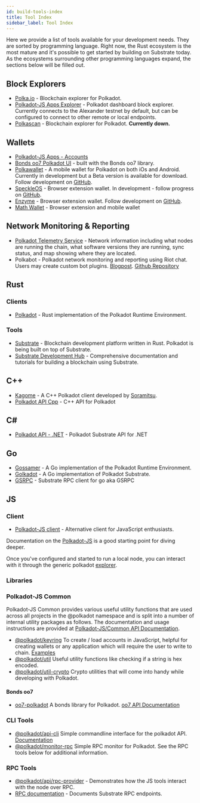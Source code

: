 ```yaml
---
id: build-tools-index
title: Tool Index
sidebar_label: Tool Index
---
```


Here we provide a list of tools available for your development needs. They
are sorted by programming language. Right now, the Rust ecosystem is the most
mature and it's possible to get started by building on Substrate today. As the
ecosystems surrounding other programming languages expand, the sections below
will be filled out.

## Block Explorers

- [Polka.io](https://polka.io) - Blockchain explorer for Polkadot.
- [Polkadot-JS Apps Explorer](https://polkadot.js.org/apps/#/explorer) - Polkadot dashboard block explorer. Currently connects to the Alexander testnet by default, but can be configured to connect to other remote or local endpoints.
- [Polkascan](https://polkascan.io/) - Blockchain explorer for Polkadot. **Currently down.**

## Wallets

- [Polkadot-JS Apps - Accounts](https://polkadot.js.org/apps/#/accounts)
- [Bonds oo7 Polkadot UI](https://github.com/paritytech/substrate-ui) - built with the Bonds oo7 library.
- [Polkawallet](https://polkawallet.io/) - A mobile wallet for Polkadot on both iOs and Android. Currently in development but a Beta version is available for download. Follow development on [GitHub](https://github.com/polkawallet-io/polkawallet-RN).
- [SpeckleOS](https://www.speckleos.io/) - Browser extension wallet. In development - follow progress on [GitHub](https://github.com/SpeckleOS/speckle-browser-extension).
- [Enzyme](https://getenzyme.dev/) - Browser extension wallet. Follow development on [GitHub](https://github.com/blockxlabs/enzyme/).
- [Math Wallet](https://www.mathwallet.org) - Browser extension and mobile wallet

## Network Monitoring & Reporting

- [Polkadot Telemetry Service](https://telemetry.polkadot.io/) - Network information including what nodes are running the chain, what software versions they are running, sync status, and map showing where they are located.
- Polkabot - Polkadot network monitoring and reporting using Riot chat. Users may create custom bot plugins. [Blogpost](https://medium.com/polkadot-network/polkabot-a3dba18c20c8). [Github Repository](https://gitlab.com/Polkabot/polkabot)

## Rust

### Clients

- [Polkadot](https://github.com/paritytech/polkadot) - Rust implementation of the Polkadot Runtime Environment.

### Tools

- [Substrate](https://github.com/paritytech/substrate) - Blockchain development platform written in Rust. Polkadot is being built on top of Substrate.
- [Substrate Development Hub](https://docs.substrate.dev) - Comprehensive documentation and tutorials for building a blockchain using Substrate.

## C++

- [Kagome](https://github.com/soramitsu/kagome) - A C++ Polkadot client developed by [Soramitsu](https://github.com/soramitsu).
- [Polkadot API Cpp](https://github.com/usetech-llc/polkadot_api_cpp) - С++ API for Polkadot

## C#

- [Polkadot API - .NET](https://github.com/usetech-llc/polkadot_api_dotnet) - Polkadot Substrate API for .NET 

## Go

- [Gossamer](https://github.com/ChainSafe/gossamer) - A Go implementation of the Polkadot Runtime Environment.
- [Golkadot](https://github.com/opennetsys/golkadot) - A Go implementation of Polkadot Substrate.
- [GSRPC](https://github.com/centrifuge/go-substrate-rpc-client/) - Substrate RPC client for go aka GSRPC

## JS

### Client

- [Polkadot-JS client](https://github.com/polkadot-js/client) - Alternative client for JavaScript enthusiasts.

Documentation on the [Polkadot-JS](https://polkadot.js.org) is a good starting point for diving deeper.

Once you've configured and started to run a local node, you can interact with it through the generic polkadot [explorer](https://polkadot.js.org/apps/#/explorer).

### Libraries

### Polkadot-JS Common

Polkadot-JS Common provides various useful utility functions that are used across all projects in the @polkadot namespace and is split into a number of internal utility packages as follows. The documentation and usage instructions are provided at [Polkadot-JS/Common API Documentation](https://polkadot.js.org/common/).

- [@polkadot/keyring](https://polkadot.js.org/common/keyring/) To create / load accounts in JavaScript, helpful for creating wallets or any application which will require the user to write to chain. [Examples](https://polkadot.js.org/common/examples/keyring/)
- [@polkadot/util](https://polkadot.js.org/common/util/) Useful utility functions like checking if a string is hex encoded.
- [@polkadot/util-crypto](https://polkadot.js.org/common/util-crypto/) Crypto utilities that will come into handy while developing with Polkadot.

#### Bonds oo7

- [oo7-polkadot](https://github.com/polkadot-js/oo7-polkadot) A bonds library for Polkadot. [oo7 API Documentation](https://paritytech.github.io/oo7/)

### CLI Tools

- [@polkadot/api-cli](https://github.com/polkadot-js/tools/tree/master/packages/api-cli) Simple commandline interface for the polkadot API. [Documentation](https://polkadot.js.org/api/api/)
- [@polkadot/monitor-rpc](https://github.com/polkadot-js/tools/tree/master/packages/monitor-rpc) Simple RPC monitor for Polkadot. See the RPC tools below for additional information.

### RPC Tools

- [@polkadot/api/rpc-provider](https://github.com/polkadot-js/api/tree/master/packages/rpc-provider) - Demonstrates how the JS tools interact with the node over RPC.
- [RPC documentation](https://polkadot.js.org/api/substrate/rpc.html) - Documents Substrate RPC endpoints.

